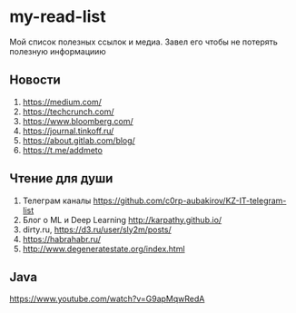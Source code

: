 # my-read-list
Мой список полезных ссылок и медиа. Завел его чтобы не потерять полезную информациию


## Новости
1. https://medium.com/
2. https://techcrunch.com/
3. https://www.bloomberg.com/
4. https://journal.tinkoff.ru/
5. https://about.gitlab.com/blog/
6. https://t.me/addmeto

## Чтение для души
1. Телеграм каналы https://github.com/c0rp-aubakirov/KZ-IT-telegram-list
2. Блог о ML и Deep Learning http://karpathy.github.io/
3. dirty.ru, https://d3.ru/user/sly2m/posts/
4. https://habrahabr.ru/
5. http://www.degeneratestate.org/index.html

## Java

https://www.youtube.com/watch?v=G9apMqwRedA
